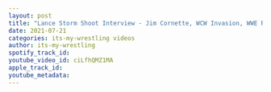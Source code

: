 ```yaml
---
layout: post
title: "Lance Storm Shoot Interview - Jim Cornette, WCW Invasion, WWE Releases & More"
date: 2021-07-21
categories: its-my-wrestling videos
author: its-my-wrestling
spotify_track_id: 
youtube_video_id: ciLfhQMZ1MA
apple_track_id: 
youtube_metadata: 
---
```

